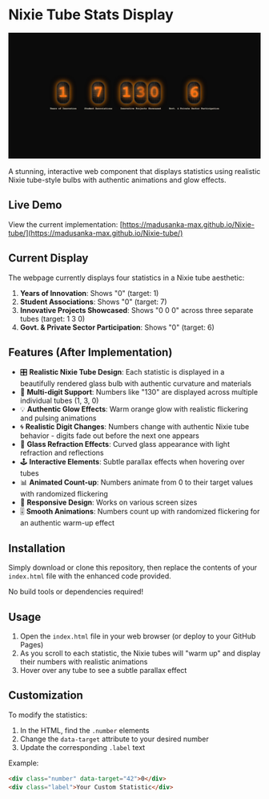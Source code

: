 # Nixie Tube Stats Display

![Nixie Tube Stats Display](img/Nixie%20Tube%20Stats%20Preview.jpeg)

A stunning, interactive web component that displays statistics using realistic Nixie tube-style bulbs with authentic animations and glow effects.

## Live Demo

View the current implementation: [https://madusanka-max.github.io/Nixie-tube/](https://madusanka-max.github.io/Nixie-tube/)

## Current Display

The webpage currently displays four statistics in a Nixie tube aesthetic:

1. **Years of Innovation**: Shows "0" (target: 1)
2. **Student Associations**: Shows "0" (target: 7) 
3. **Innovative Projects Showcased**: Shows "0 0 0" across three separate tubes (target: 1 3 0)
4. **Govt. & Private Sector Participation**: Shows "0" (target: 6)

## Features (After Implementation)

- 🎛️ **Realistic Nixie Tube Design**: Each statistic is displayed in a beautifully rendered glass bulb with authentic curvature and materials
- 🔢 **Multi-digit Support**: Numbers like "130" are displayed across multiple individual tubes (1, 3, 0)
- 💡 **Authentic Glow Effects**: Warm orange glow with realistic flickering and pulsing animations
- 🌀 **Realistic Digit Changes**: Numbers change with authentic Nixie tube behavior - digits fade out before the next one appears
- 🌊 **Glass Refraction Effects**: Curved glass appearance with light refraction and reflections
- 🕹️ **Interactive Elements**: Subtle parallax effects when hovering over tubes
- 📊 **Animated Count-up**: Numbers animate from 0 to their target values with randomized flickering
- 📱 **Responsive Design**: Works on various screen sizes
- 🎚️ **Smooth Animations**: Numbers count up with randomized flickering for an authentic warm-up effect

## Installation

Simply download or clone this repository, then replace the contents of your `index.html` file with the enhanced code provided.

No build tools or dependencies required!

## Usage

1. Open the `index.html` file in your web browser (or deploy to your GitHub Pages)
2. As you scroll to each statistic, the Nixie tubes will "warm up" and display their numbers with realistic animations
3. Hover over any tube to see a subtle parallax effect

## Customization

To modify the statistics:

1. In the HTML, find the `.number` elements
2. Change the `data-target` attribute to your desired number
3. Update the corresponding `.label` text

Example:
```html
<div class="number" data-target="42">0</div>
<div class="label">Your Custom Statistic</div>